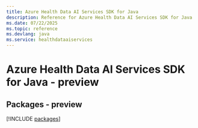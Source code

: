 ```yaml
---
title: Azure Health Data AI Services SDK for Java
description: Reference for Azure Health Data AI Services SDK for Java
ms.date: 07/22/2025
ms.topic: reference
ms.devlang: java
ms.service: healthdataaiservices
---
```

# Azure Health Data AI Services SDK for Java - preview
## Packages - preview
[!INCLUDE [packages](health-data-ai-services-index.md)]